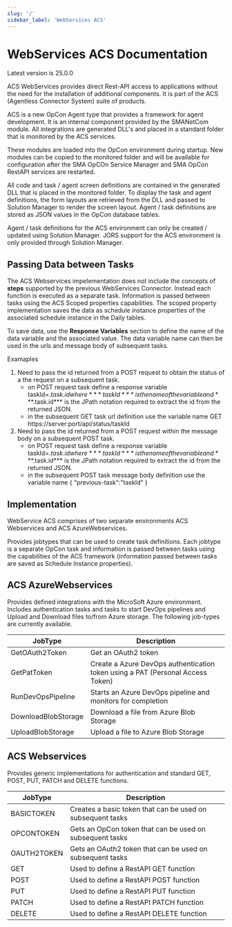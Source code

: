 ```yaml
---
slug: '/'
sidebar_label: 'WebServices ACS'
---
```


# WebServices ACS Documentation


Latest version is 25.0.0

ACS WebServices provides direct Rest-API access to applications without the need for the installation of additional components.
It is part of the ACS (Agentless Connector System) suite of products. 

ACS is a new OpCon Agent type that provides a framework for agent development. It is an internal component provided by the SMANetCom module. 
All integrations are generated DLL's and placed in a standard folder that is monitored by the ACS services.

These modules are loaded into the OpCon environment during startup. New modules can be copied to the monitored folder and will be available for 
configuration after the SMA OpCOn Service Manager and SMA OpCon RestAPI services are restarted.

All code and task / agent screen definitions are contained in the generated DLL that is placed in the monitored folder. To display the task and 
agent definitions, the form layouts are retrieved from the DLL and passed to Solution Manager to render the screen layout. Agent / task definitions are 
stored as JSON values in the OpCon database tables.

Agent / task definitions for the ACS environment can only be created / updated using Solution Manager.
JORS support for the ACS environment is only provided through Solution Manager.

## Passing Data between Tasks

The ACS Webservices impelementation does not include the concepts of **steps** supported by the previous WebServices Connector. Instead each function is
executed as a separate task. Information is passed between tasks using the ACS Scoped properties capabilities. The scoped property implementation saves the data as schedule instance properties of the associated schedule instance in the Daily tables.

To save data, use the **Response Variables** section to define the name of the data variable and the associated value. The data variable name can then 
be used in the urls and message body of subsequent tasks.

Examaples

1. Need to pass the id returned from a POST request to obtain the status of a the request on a subsequent task.
   - on POST request task define a response variable taskId=$.task.id
     where ***taskId*** is the name of the variable and ***$.task.id*** is the JPath notation required to extract the id from the returned JSON.
   - in the subsequent GET task url definition use the variable name
     GET  https://server:port/api/status/taskId
2. Need to pass the id returned from a POST request within the message body on a subsequent POST task.
   - on POST request task define a response variable taskId=$.task.id
     where ***taskId*** is the name of the variable and ***$.task.id*** is the JPath notation required to extract the id from the returned JSON.
   - in the subsequent POST task message body definition use the variable name
     {
        "previous-task":"taskId"
     }

## Implementation

WebService ACS comprises of two separate environments ACS Webservices and ACS AzureWebservices.

Provides jobtypes that can be used to create task definitions. Each jobtype is a separate OpCon task and information is passed between tasks using the
capabilities of the ACS framework (information passed between tasks are saved as Schedule Instance properties).  

## ACS AzureWebservices
Provides defined integrations with the MicroSoft Azure environment. Includes authentication tasks and tasks to start DevOps pipelines and Upload and Download files to/from Azure storage.
The following job-types are currently available.

JobType              | Description
---------------------|------------
GetOAuth2Token       | Get an OAuth2 token 
GetPatToken          | Create a Azure DevOps authentication token using a PAT (Personal Access Token)
RunDevOpsPipeline    | Starts an Azure DevOps pipeline and monitors for completion
DownloadBlobStorage  | Download a file from Azure Blob Storage
UploadBlobStorage    | Upload a file to Azure Blob Storage

## ACS Webservices
Provides generic implementations for authentication and standard GET, POST, PUT, PATCH and DELETE functions.

JobType              | Description
---------------------|------------
BASICTOKEN           | Creates a basic token that can be used on subsequent tasks
OPCONTOKEN           | Gets an OpCon token that can be used on subsequent tasks
OAUTH2TOKEN          | Gets an OAuth2 token that can be used on subsequent tasks
GET                  | Used to define a RestAPI GET function
POST                 | Used to define a RestAPI POST function
PUT                  | Used to define a RestAPI PUT function
PATCH                | Used to define a RestAPI PATCH function
DELETE               | Used to define a RestAPI DELETE function
